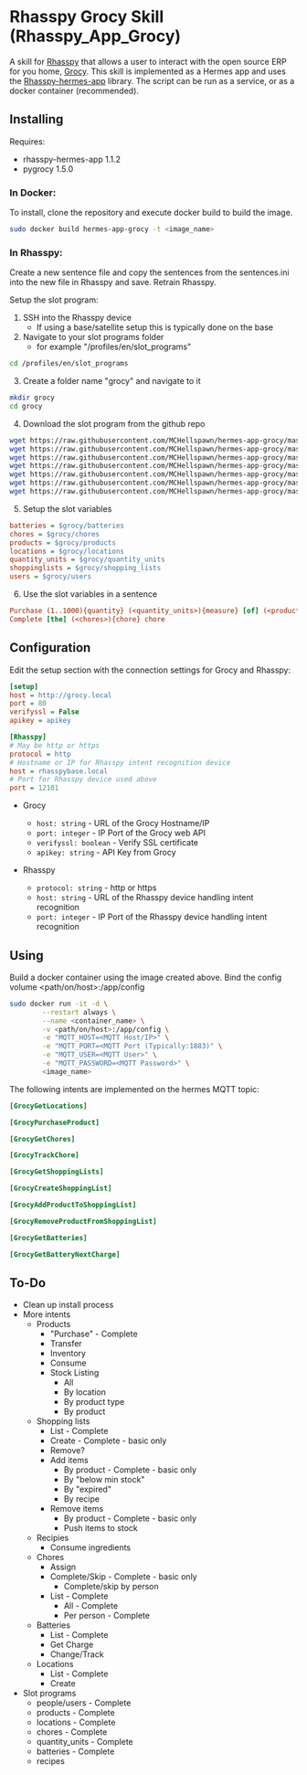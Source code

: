 # Rhasspy Grocy Skill (Rhasspy_App_Grocy)

A skill for [Rhasspy](https://github.com/rhasspy) that allows a user to interact with the open source ERP for you home, [Grocy](https://grocy.info/). This skill is implemented as a Hermes app and uses the [Rhasspy-hermes-app](https://github.com/rhasspy/rhasspy-hermes-app) library. The script can be run as a service, or as a docker container (recommended). 

## Installing

Requires:
* rhasspy-hermes-app 1.1.2
* pygrocy 1.5.0

### In Docker:
To install, clone the repository and execute docker build to build the image.

```bash
sudo docker build hermes-app-grocy -t <image_name>
```

### In Rhasspy:
Create a new sentence file and copy the sentences from the sentences.ini into the new file in Rhasspy and save. Retrain Rhasspy.

Setup the slot program:
1. SSH into the Rhasspy device 
   * If using a base/satellite setup this is typically done on the base
2. Navigate to your slot programs folder
   * for example "/profiles/en/slot_programs"
```bash
cd /profiles/en/slot_programs
```
3. Create a folder name "grocy" and navigate to it
```bash
mkdir grocy
cd grocy
```
4. Download the slot program from the github repo
```bash
wget https://raw.githubusercontent.com/MCHellspawn/hermes-app-grocy/master/slot_programs/batteries
wget https://raw.githubusercontent.com/MCHellspawn/hermes-app-grocy/master/slot_programs/chores
wget https://raw.githubusercontent.com/MCHellspawn/hermes-app-grocy/master/slot_programs/locations
wget https://raw.githubusercontent.com/MCHellspawn/hermes-app-grocy/master/slot_programs/products
wget https://raw.githubusercontent.com/MCHellspawn/hermes-app-grocy/master/slot_programs/quantity_units
wget https://raw.githubusercontent.com/MCHellspawn/hermes-app-grocy/master/slot_programs/shopping_lists
wget https://raw.githubusercontent.com/MCHellspawn/hermes-app-grocy/master/slot_programs/users

```
5. Setup the slot variables
```ini
batteries = $grocy/batteries
chores = $grocy/chores
products = $grocy/products
locations = $grocy/locations
quantity_units = $grocy/quantity_units
shoppinglists = $grocy/shopping_lists
users = $grocy/users
```
6. Use the slot variables in a sentence
```ini
Purchase (1..1000){quantity} (<quantity_units>){measure} [of] (<products>){product} into [the] (<locations>){location}
Complete [the] (<chores>){chore} chore
```

## Configuration

Edit the setup section with the connection settings for Grocy and Rhasspy:
```ini
[setup]
host = http://grocy.local
port = 80
verifyssl = False
apikey = apikey

[Rhasspy]
# May be http or https
protocol = http
# Hostname or IP for Rhasspy intent recognition device
host = rhasspybase.local
# Port for Rhasspy device used above
port = 12101
```

* Grocy
  * `host: string` - URL of the Grocy Hostname/IP
  * `port: integer` - IP Port of the Grocy web API
  * `verifyssl: boolean` - Verify SSL certificate
  * `apikey: string` - API Key from Grocy

* Rhasspy
  * `protocol: string` - http or https
  * `host: string` - URL of the Rhasspy device handling intent recognition
  * `port: integer` - IP Port of the Rhasspy device handling intent recognition

## Using

Build a docker container using the image created above.
Bind the config volume <path/on/host>:/app/config

```bash
sudo docker run -it -d \
        --restart always \
        --name <container_name> \
        -v <path/on/host>:/app/config \
        -e "MQTT_HOST=<MQTT Host/IP>" \
        -e "MQTT_PORT=<MQTT Port (Typically:1883)" \
        -e "MQTT_USER=<MQTT User>" \
        -e "MQTT_PASSWORD=<MQTT Password>" \
        <image_name>
```

The following intents are implemented on the hermes MQTT topic:

```ini
[GrocyGetLocations]

[GrocyPurchaseProduct]

[GrocyGetChores]

[GrocyTrackChore]

[GrocyGetShoppingLists]

[GrocyCreateShoppingList]

[GrocyAddProductToShoppingList]

[GrocyRemoveProductFromShoppingList]

[GrocyGetBatteries]

[GrocyGetBatteryNextCharge]
```

## To-Do

* Clean up install process
* More intents
  * Products
    * "Purchase" - Complete
    * Transfer
    * Inventory
    * Consume
    * Stock Listing
      * All
      * By location
      * By product type
      * By product
  * Shopping lists
    * List - Complete
    * Create - Complete - basic only
    * Remove?
    * Add items
      * By product - Complete - basic only
      * By "below min stock"
      * By "expired"
      * By recipe
    * Remove items
      * By product - Complete - basic only
      * Push items to stock
  * Recipies
    * Consume ingredients
  * Chores
    * Assign
    * Complete/Skip - Complete - basic only
      * Complete/skip by person
    * List - Complete
      * All - Complete
      * Per person - Complete
  * Batteries
    * List - Complete
    * Get Charge 
    * Change/Track
  * Locations
    * List - Complete
    * Create
* Slot programs
  * people/users - Complete
  * products - Complete
  * locations - Complete
  * chores - Complete
  * quantity_units - Complete
  * batteries - Complete
  * recipes